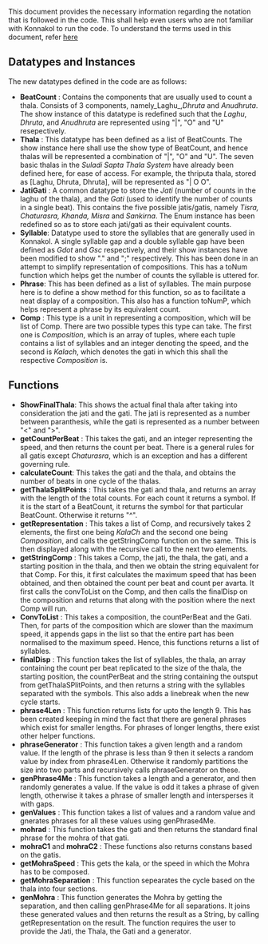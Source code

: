 This document provides the necessary information regarding the notation that is followed in the code. This shall help even users who are not familiar with Konnakol to run the code. To understand the terms used in this document, refer [here](https://github.com/tidalcycles/konnakol-gsoc/blob/main/ABOUT_KONNAKOL.md)

## Datatypes and Instances

The new datatypes defined in the code are as follows:

* **BeatCount** : Contains the components that are usually used to count a thala. Consists of 3 components, namely_Laghu_,_Dhruta_ and _Anudhruta_. The show instance of this datatype is redefined such that the _Laghu_, _Dhruta_, and _Anudhruta_ are represented using "|", "O" and "U" resepectively. 
* **Thala** : This datatype has been defined as a list of BeatCounts. The show instance here shall use the show type of BeatCount, and hence thalas will be represented a combination of "|", "O" and "U". The seven basic thalas in the _Suladi Sapta Thala System_ have already been defined here, for ease of access. For example, the thriputa thala, stored as [Laghu, Dhruta, Dhruta], will be represented as "| O O".
* **JatiGati** : A common datatype to store the _Jati_ (number of counts in the laghu of the thala), and the _Gati_ (used to identify the number of counts in a single beat). This contains the five possible jatis/gatis, namely _Tisra, Chaturasra, Khanda, Misra_ and _Sankirna_. The Enum instance has been redefined so as to store each jati/gati as their equivalent counts.
* **Syllable**: Datatype used to store the syllables that are generally used in Konnakol. A single syllable gap and a double syllable gap have been defined as _Gdot_ and _Gsc_ respectively, and their show instances have been modified to show "." and ";" respectively. This has been done in an attempt to simplify representation of compositions. This has a toNum function which helps get the number of counts the syllable is uttered for.
* **Phrase**: This has been defined as a list of syllables. The main purpose here is to define a show method for this function, so as to facilitate a neat display of a composition. This also has a function toNumP, which helps represent a phrase by its equivalent count.
* **Comp** : This type is a unit in representing a composition, which will be list of Comp. There are two possible types this type can take. The first one is _Composition_, which is an array of tuples, where each tuple contains a list of syllables and an integer denoting the speed, and the second is _Kalach_, which denotes the gati in which this shall the respective _Composition_ is. 

## Functions

* **ShowFinalThala**: This shows the actual final thala after taking into consideration the jati and the gati. The jati is represented as a number between paranthesis, while the gati is represented as a number between "<" and ">".
* **getCountPerBeat** : This takes the gati, and an integer representing the speed, and then returns the count per beat. There is a general rules for all gatis except _Chaturasra_, which is an exception and has a different governing rule.
* **calculateCount**: This takes the gati and the thala, and obtains the number of beats in one cycle of the thalas.
* **getThalaSplitPoints** : This takes the gati and thala, and returns an array with the length of the total counts. For each count it returns a symbol. If it is the start of a BeatCount, it returns the symbol for that particular BeatCount. Otherwise it returns "^". 
* **getRepresentation** : This takes a list of Comp, and recursively takes 2 elements, the first one being _KalaCh_ and the second one being _Composition_, and calls the getStringComp function on the same. This is then displayed along with the recursive call to the next two elements.
* **getStringComp** : This takes a Comp, the jati, the thala, the gati, and a starting position in the thala, and then we obtain the string equivalent for that Comp. For this, it first calculates the maximum speed that has been obtained, and then obtained the count per beat and count per avarta. It first calls the convToList on the Comp, and then calls the finalDisp on the composition and returns that along with the position where the next Comp will run.
* **ConvToList** : This takes a composition, the countPerBeat and the Gati. Then, for parts of the composition which are slower than the maximum speed, it appends gaps in the list so that the entire part has been normalised to the maximum speed. Hence, this functions returns a list of syllables.
* **finalDisp** : This function takes the list of syllables, the thala, an array containing the count per beat replicated to the size of the thala, the starting position, the countPerBeat and the string containing the outsput from getThalaSPlitPoints, and then returns a string with the syllables separated with the symbols. This also adds a linebreak when the new cycle starts.
* **phrase4Len** : This function returns lists for upto the length 9. This has been created keeping in mind the fact that there are general phrases which exist for smaller lengths. For phrases of longer lengths, there exist other helper functions.
* **phraseGenerator** : This function takes a given length and a random value. If the length of the phrase is less than 9 then it selects a random value by index from phrase4Len. Otherwise it randomly partitions the size into two parts and recursively calls phraseGenerator on these.
* **genPhrase4Me** :  This function takes a length and a generator, and then randomly generates a value. If the value is odd it takes a phrase of given length, otherwise it takes a phrase of smaller length and intersperses it with gaps.
* **genValues** : This function takes a list of values and a random value and gnerates phrases for all these values using genPhrase4Me.
* **mohrad** : This function takes the gati and then returns the standard final phrase for the mohra of that gati.
* **mohraC1** and **mohraC2** : These functions also returns constans based on the gatis.
* **getMohraSpeed** : This gets the kala, or the speed in which the Mohra has to be composed.
* **getMohraSeparation** :  This function sepearates the cycle based on the thala into four sections.
*  **genMohra** : This function generates the Mohra by getting the separation, and then calling genPhrase4Me for all separations. It joins these generated values and then returns the result as a String, by calling getRepresentation on the result. The function requires the user to provide the Jati, the Thala, the Gati and a generator.
